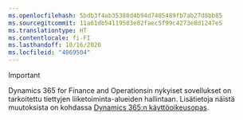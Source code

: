 ```yaml
---
ms.openlocfilehash: 5bdb3f4ab35380d4b94d7405489fb7ab27d8bb85
ms.sourcegitcommit: 11a61db54119503e82faec5f99c4273e8d1247e5
ms.translationtype: HT
ms.contentlocale: fi-FI
ms.lasthandoff: 10/16/2020
ms.locfileid: "4069504"
---
```

> [!IMPORTANT]
> Dynamics 365 for Finance and Operationsin nykyiset sovellukset on tarkoitettu tiettyjen liiketoiminta-alueiden hallintaan. Lisätietoja näistä muutoksista on kohdassa [Dynamics 365:n käyttöoikeusopas](https://mbs.microsoft.com/Files/public/365/Dynamics365LicensingGuide.pdf).
 
